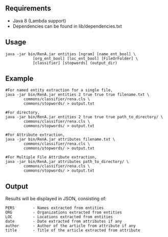 Requirements
------------
* Java 8 (Lambda support)
* Dependencies can be found in lib/dependencies.txt

Usage
-----
	java -jar bin/RenA.jar entities [ngram] [name_ent_bool] \
	            [org_ent_bool] [loc_ent_bool] [FileOrFolder] \
	            [classifier] [stopwords] (output_dir)

Example
--------
    #For named entity extraction for a single file,
    java -jar bin/RenA.jar entities 2 true true true filename.txt \
            commons/classifier/rena.cls \
            commons/stopwords/ > output.txt

    #For directory,
    java -jar bin/RenA.jar entities 2 true true true path_to_directory/ \
            commons/classifier/rena.cls \
            commons/stopwords/ > output.txt

    #For Attribute extraction,
    java -jar bin/RenA.jar attributes filename.txt \
            commons/classifier/rena.cls \
            commons/stopwords/ > output.txt
    
    #For Multiple File Attribute extraction,
    java -jar bin/RenA.jar attributes path_to_directory/ \
            commons/classifier/rena.cls \
            commons/stopwords/ > output.txt   
    
Output
------
Results will be displayed in JSON, consisting of:

    PERS        - Names extracted from entities
    ORG         - Organizations extracted from entities
    LOC         - Locations extracted from entities
    date        - Date extracted from attributes if any
    author      - Author of the article from attribute if any
    title       - Title of the article extracted from attribute